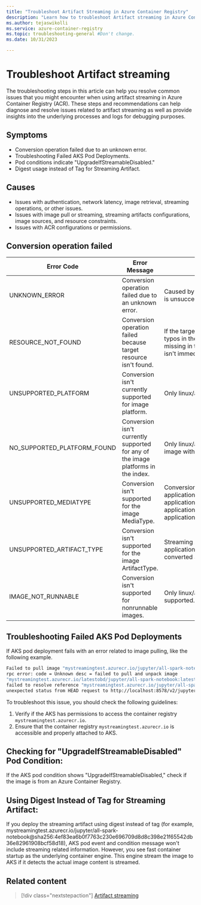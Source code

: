 ```yaml
---
title: "Troubleshoot Artifact Streaming in Azure Container Registry"
description: "Learn how to troubleshoot Artifact streaming in Azure Container Registry to diagnose and resolve issues with managing and deploying artifacts."
ms.author: tejaswikolli
ms.service: azure-container-registry
ms.topic: troubleshooting-general #Don't change.
ms.date: 10/31/2023

---
```


# Troubleshoot Artifact streaming

The troubleshooting steps in this article can help you resolve common issues that you might encounter when using artifact streaming in Azure Container Registry (ACR). These steps and recommendations can help diagnose and resolve issues related to artifact streaming as well as provide insights into the underlying processes and logs for debugging purposes.

## Symptoms

* Conversion operation failed due to an unknown error.
* Troubleshooting Failed AKS Pod Deployments.
* Pod conditions indicate "UpgradeIfStreamableDisabled."
* Digest usage instead of Tag for Streaming Artifact.

## Causes

* Issues with authentication, network latency, image retrieval, streaming operations, or other issues.
* Issues with image pull or streaming, streaming artifacts configurations, image sources, and resource constraints.
* Issues with ACR configurations or permissions.

## Conversion operation failed

| Error Code                  | Error Message                                                                      | Troubleshooting Info                                                                                                                                                                                                                                      |
| --------------------------- | ---------------------------------------------------------------------------------- | --------------------------------------------------------------------------------------------------------------------------------------------------------------------------------------------------------------------------------------------------------- |
| UNKNOWN_ERROR               | Conversion operation failed due to an unknown error.                               | Caused by an internal error. A retry helps here. If retry is unsuccessful, contact support.                                                                                                                                                                |
| RESOURCE_NOT_FOUND          | Conversion operation failed because target resource isn't found.                   | If the target image isn't found in the registry, verify typos in the image digest. If the image is deleted, or missing in the target region (replication consistency isn't immediate for example)                                                        |
| UNSUPPORTED_PLATFORM        | Conversion isn't currently supported for image platform.                          | Only linux/amd64 images are initially supported.                                                                                                                                                                                                          |
| NO_SUPPORTED_PLATFORM_FOUND | Conversion isn't currently supported for any of the image platforms in the index. | Only linux/amd64 images are initially supported. No image with this platform is found in the target index.                                                                                                                                                |
| UNSUPPORTED_MEDIATYPE       | Conversion isn't supported for the image MediaType.                               | Conversion can only target images with media type: application/vnd.oci.image.manifest.v1+json, application/vnd.oci.image.index.v1+json, application/vnd.docker.distribution.manifest.v2+json, or application/vnd.docker.distribution.manifest.list.v2+json |
| UNSUPPORTED_ARTIFACT_TYPE   | Conversion isn't supported for the image ArtifactType.                             | Streaming Artifacts (Artifact type: application/vnd.azure.artifact.streaming.v1) can't be converted again.                                                                                                                                                |
| IMAGE_NOT_RUNNABLE          | Conversion isn't supported for nonrunnable images.                                 | Only linux/amd64 runnable images are initially supported.                                                                                                                                                                                                 |

## Troubleshooting Failed AKS Pod Deployments

If AKS pod deployment fails with an error related to image pulling, like the following example.

```bash
Failed to pull image "mystreamingtest.azurecr.io/jupyter/all-spark-notebook:latest":
rpc error: code = Unknown desc = failed to pull and unpack image
"mystreamingtest.azurecr.io/latestobd/jupyter/all-spark-notebook:latest":
failed to resolve reference "mystreamingtest.azurecr.io/jupyter/all-spark-notebook:latest":
unexpected status from HEAD request to http://localhost:8578/v2/jupyter/all-spark-notebook/manifests/latest?ns=mystreamingtest.azurecr.io:503 Service Unavailable
```

To troubleshoot this issue, you should check the following guidelines:

1. Verify if the AKS has permissions to access the container registry `mystreamingtest.azurecr.io`.
1. Ensure that the container registry `mystreamingtest.azurecr.io` is accessible and properly attached to AKS.

## Checking for "UpgradeIfStreamableDisabled" Pod Condition:

If the AKS pod condition shows "UpgradeIfStreamableDisabled," check if the image is from an Azure Container Registry.

## Using Digest Instead of Tag for Streaming Artifact:

If you deploy the streaming artifact using digest instead of tag (for example, mystreamingtest.azurecr.io/jupyter/all-spark-notebook@sha256:4ef83ea6b0f7763c230e696709d8d8c398e21f65542db36e82961908bcf58d18), AKS pod event and condition message won't include streaming related information. However, you see fast container startup as the underlying container engine. This engine stream the image to AKS if it detects the actual image content is streamed. 

## Related content

> [!div class="nextstepaction"]
> [Artifact streaming](./container-registry-artifact-streaming.md)
